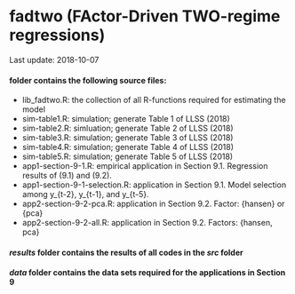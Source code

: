 # fadtwo (FActor-Driven TWO-regime regressions)

Last update: 2018-10-07

#### _<src>_ folder contains the following source files:
* lib_fadtwo.R: the collection of all R-functions required for estimating the model 
* sim-table1.R: simulation; generate Table 1 of LLSS (2018) 
* sim-table2.R: simluation; generate Table 2 of LLSS (2018)
* sim-table3.R: simulation; generate Table 3 of LLSS (2018)
* sim-table4.R: simulation; generate Table 4 of LLSS (2018)
* sim-table5.R: simulation; generate Table 5 of LLSS (2018)
* app1-section-9-1.R: empirical application in Section 9.1. Regression results of (9.1) and (9.2).
* app1-section-9-1-selection.R: application in Section 9.1. Model selection among y_{t-2}, y_{t-1}, and y_{t-5}.
* app2-section-9-2-pca.R: application in Section 9.2. Factor: {hansen} or {pca}
* app2-section-9-2-all.R: application in Section 9.2. Factors: {hansen, pca}

#### _results_ folder contains the results of all codes in the _src_ folder

#### _data_ folder contains the data sets required for the applications in Section 9

